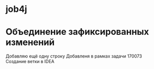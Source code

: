# job4j
# Объединение зафиксированных изменений
Добавляю ещё одну строку
Добавленя в рамках задачи 170073
Создание ветки в IDEA